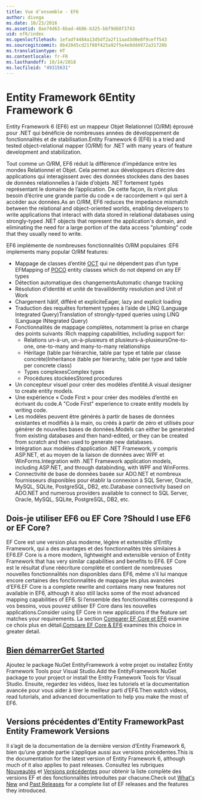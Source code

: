 ```yaml
---
title: Vue d’ensemble - EF6
author: divega
ms.date: 10/23/2016
ms.assetid: 8ae74d63-6bad-4686-b325-bbf9d68f3743
uid: ef6/index
ms.openlocfilehash: 1efadf4484a13d5df2a2f11aad3d0e8f9ceff543
ms.sourcegitcommit: 8b42045cd21f80f425a92f5e4e9dd4972a31720b
ms.translationtype: HT
ms.contentlocale: fr-FR
ms.lasthandoff: 10/14/2018
ms.locfileid: "49315631"
---
```

# <a name="entity-framework-6"></a><span data-ttu-id="f3c9e-102">Entity Framework 6</span><span class="sxs-lookup"><span data-stu-id="f3c9e-102">Entity Framework 6</span></span>
<span data-ttu-id="f3c9e-103">Entity Framework 6 (EF6) est un mappeur Objet Relationnel (O/RM) éprouvé pour .NET qui bénéficie de nombreuses années de développement de fonctionnalités et de stabilisation.</span><span class="sxs-lookup"><span data-stu-id="f3c9e-103">Entity Framework 6 (EF6) is a tried and tested object-relational mapper (O/RM) for .NET with many years of feature development and stabilization.</span></span>

<span data-ttu-id="f3c9e-104">Tout comme un O/RM, EF6 réduit la différence d’impédance entre les mondes Relationnel et Objet. Cela permet aux développeurs d’écrire des applications qui interagissent avec des données stockées dans des bases de données relationnelles à l’aide d’objets .NET fortement typés représentant le domaine de l’application. De cette façon, ils n’ont plus besoin d’écrire une grande partie du code « de raccordement » qui sert à accéder aux données.</span><span class="sxs-lookup"><span data-stu-id="f3c9e-104">As an O/RM, EF6 reduces the impedance mismatch between the relational and object-oriented worlds, enabling developers to write applications that interact with data stored in relational databases using strongly-typed .NET objects that represent the application's domain, and eliminating the need for a large portion of the data access "plumbing" code that they usually need to write.</span></span>

<span data-ttu-id="f3c9e-105">EF6 implémente de nombreuses fonctionnalités O/RM populaires :</span><span class="sxs-lookup"><span data-stu-id="f3c9e-105">EF6 implements many popular O/RM features:</span></span>
- <span data-ttu-id="f3c9e-106">Mappage de classes d’entité [OCT](~/ef6/resources/glossary.md#poco) qui ne dépendent pas d’un type EF</span><span class="sxs-lookup"><span data-stu-id="f3c9e-106">Mapping of [POCO](~/ef6/resources/glossary.md#poco) entity classes which do not depend on any EF types</span></span>
- <span data-ttu-id="f3c9e-107">Détection automatique des changements</span><span class="sxs-lookup"><span data-stu-id="f3c9e-107">Automatic change tracking</span></span>
- <span data-ttu-id="f3c9e-108">Résolution d’identité et unité de travail</span><span class="sxs-lookup"><span data-stu-id="f3c9e-108">Identity resolution and Unit of Work</span></span>
- <span data-ttu-id="f3c9e-109">Chargement hâtif, différé et explicite</span><span class="sxs-lookup"><span data-stu-id="f3c9e-109">Eager, lazy and explicit loading</span></span>
- <span data-ttu-id="f3c9e-110">Traduction des requêtes fortement typées à l’aide de LINQ (Language Integrated Query)</span><span class="sxs-lookup"><span data-stu-id="f3c9e-110">Translation of strongly-typed queries using LINQ (Language INtegrated Query)</span></span>
- <span data-ttu-id="f3c9e-111">Fonctionnalités de mappage complètes, notamment la prise en charge des points suivants :</span><span class="sxs-lookup"><span data-stu-id="f3c9e-111">Rich mapping capabilities, including support for:</span></span>
  - <span data-ttu-id="f3c9e-112">Relations un-à-un, un-à-plusieurs et plusieurs-à-plusieurs</span><span class="sxs-lookup"><span data-stu-id="f3c9e-112">One-to-one, one-to-many and many-to-many relationships</span></span>
  - <span data-ttu-id="f3c9e-113">Héritage (table par hiérarchie, table par type et table par classe concrète)</span><span class="sxs-lookup"><span data-stu-id="f3c9e-113">Inheritance (table per hierarchy, table per type and table per concrete class)</span></span>
  - <span data-ttu-id="f3c9e-114">Types complexes</span><span class="sxs-lookup"><span data-stu-id="f3c9e-114">Complex types</span></span>
  - <span data-ttu-id="f3c9e-115">Procédures stockées</span><span class="sxs-lookup"><span data-stu-id="f3c9e-115">Stored procedures</span></span>
- <span data-ttu-id="f3c9e-116">Un concepteur visuel pour créer des modèles d’entité.</span><span class="sxs-lookup"><span data-stu-id="f3c9e-116">A visual designer to create entity models.</span></span>
- <span data-ttu-id="f3c9e-117">Une expérience « Code First » pour créer des modèles d’entité en écrivant du code.</span><span class="sxs-lookup"><span data-stu-id="f3c9e-117">A "Code First" experience to create entity models by writing code.</span></span>
- <span data-ttu-id="f3c9e-118">Les modèles peuvent être générés à partir de bases de données existantes et modifiés à la main, ou créés à partir de zéro et utilisés pour générer de nouvelles bases de données.</span><span class="sxs-lookup"><span data-stu-id="f3c9e-118">Models can either be generated from existing databases and then hand-edited, or they can be created from scratch and then used to generate new databases.</span></span>
- <span data-ttu-id="f3c9e-119">Intégration aux modèles d’application .NET Framework, y compris ASP.NET, et au moyen de la liaison de données avec WPF et WinForms.</span><span class="sxs-lookup"><span data-stu-id="f3c9e-119">Integration with .NET Framework application models, including ASP.NET, and through databinding, with WPF and WinForms.</span></span>
- <span data-ttu-id="f3c9e-120">Connectivité de base de données basée sur ADO.NET et nombreux fournisseurs disponibles pour établir la connexion à SQL Server, Oracle, MySQL, SQLite, PostgreSQL, DB2, etc.</span><span class="sxs-lookup"><span data-stu-id="f3c9e-120">Database connectivity based on ADO.NET and numerous providers available to connect to SQL Server, Oracle, MySQL, SQLite, PostgreSQL, DB2, etc.</span></span>

## <a name="should-i-use-ef6-or-ef-core"></a><span data-ttu-id="f3c9e-121">Dois-je utiliser EF6 ou EF Core ?</span><span class="sxs-lookup"><span data-stu-id="f3c9e-121">Should I use EF6 or EF Core?</span></span>

<span data-ttu-id="f3c9e-122">EF Core est une version plus moderne, légère et extensible d’Entity Framework, qui a des avantages et des fonctionnalités très similaires à EF6.</span><span class="sxs-lookup"><span data-stu-id="f3c9e-122">EF Core is a more modern, lightweight and extensible version of Entity Framework that has very similar capabilities and benefits to EF6.</span></span>
<span data-ttu-id="f3c9e-123">EF Core est le résultat d’une réécriture complète et contient de nombreuses nouvelles fonctionnalités non disponibles dans EF6, même s’il lui manque encore certaines des fonctionnalités de mappage les plus avancées d’EF6.</span><span class="sxs-lookup"><span data-stu-id="f3c9e-123">EF Core is a complete rewrite and contains many new features not available in EF6, although it also still lacks some of the most advanced mapping capabilities of EF6.</span></span>
<span data-ttu-id="f3c9e-124">Si l’ensemble des fonctionnalités correspond à vos besoins, vous pouvez utiliser EF Core dans les nouvelles applications.</span><span class="sxs-lookup"><span data-stu-id="f3c9e-124">Consider using EF Core in new applications if the feature set matches your requirements.</span></span>
<span data-ttu-id="f3c9e-125">La section [Comparer EF Core et EF6](xref:efcore-and-ef6/index) examine ce choix plus en détail.</span><span class="sxs-lookup"><span data-stu-id="f3c9e-125">[Compare EF Core & EF6](xref:efcore-and-ef6/index) examines this choice in greater detail.</span></span>

## <a name="get-startedef6get-startedmd"></a>[<span data-ttu-id="f3c9e-126">Bien démarrer</span><span class="sxs-lookup"><span data-stu-id="f3c9e-126">Get Started</span></span>](~/ef6/get-started.md)

<span data-ttu-id="f3c9e-127">Ajoutez le package NuGet EntityFramework à votre projet ou installez Entity Framework Tools pour Visual Studio.</span><span class="sxs-lookup"><span data-stu-id="f3c9e-127">Add the EntityFramework NuGet package to your project or install the Entity Framework Tools for Visual Studio.</span></span> <span data-ttu-id="f3c9e-128">Ensuite, regardez les vidéos, lisez les tutoriels et la documentation avancée pour vous aider à tirer le meilleur parti d’EF6.</span><span class="sxs-lookup"><span data-stu-id="f3c9e-128">Then watch videos, read tutorials, and advanced documentation to help you make the most of EF6.</span></span>

## <a name="past-entity-framework-versions"></a><span data-ttu-id="f3c9e-129">Versions précédentes d’Entity Framework</span><span class="sxs-lookup"><span data-stu-id="f3c9e-129">Past Entity Framework Versions</span></span>

<span data-ttu-id="f3c9e-130">Il s’agit de la documentation de la dernière version d’Entity Framework 6, bien qu’une grande partie s’applique aussi aux versions précédentes.</span><span class="sxs-lookup"><span data-stu-id="f3c9e-130">This is the documentation for the latest version of Entity Framework 6, although much of it also applies to past releases.</span></span>
<span data-ttu-id="f3c9e-131">Consultez les rubriques [Nouveautés](~/ef6/what-is-new/index.md) et [Versions précédentes](~/ef6/what-is-new/past-releases.md) pour obtenir la liste complète des versions EF et des fonctionnalités introduites par chacune.</span><span class="sxs-lookup"><span data-stu-id="f3c9e-131">Check out [What's New](~/ef6/what-is-new/index.md) and [Past Releases](~/ef6/what-is-new/past-releases.md) for a complete list of EF releases and the features they introduced.</span></span>
